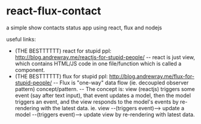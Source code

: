 # react-flux-contact
a simple show contacts status app using react, flux and nodejs

useful links:
- (THE BESTTTTTT) react for stupid ppl: http://blog.andrewray.me/reactjs-for-stupid-people/
-- react is just view, which contains HTML/JS code in one file/function which is called a component.
- (THE BESTTTTTT) flux for stupid ppl: http://blog.andrewray.me/flux-for-stupid-people/
-- Flux is "one-way" data flow (ie. decoupled observer pattern) concept/pattern.
-- The concept is: view (reactjs) triggers some event (say after text input), that event updates a model,
   then the model triggers an event, and the view responds to the model's events by re-rendering with the latest data.
   ie. view --(triggers event)--> update a model --(triggers event)--> update view by re-rendering with latest data.
